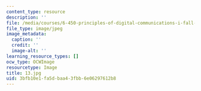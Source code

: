 ```yaml
---
content_type: resource
description: ''
file: /media/courses/6-450-principles-of-digital-communications-i-fall-2006/3bfb10e1fa5dbaa43fbb6e06297612b8_13.jpg
file_type: image/jpeg
image_metadata:
  caption: ''
  credit: ''
  image-alt: ''
learning_resource_types: []
ocw_type: OCWImage
resourcetype: Image
title: 13.jpg
uid: 3bfb10e1-fa5d-baa4-3fbb-6e06297612b8
---
```

